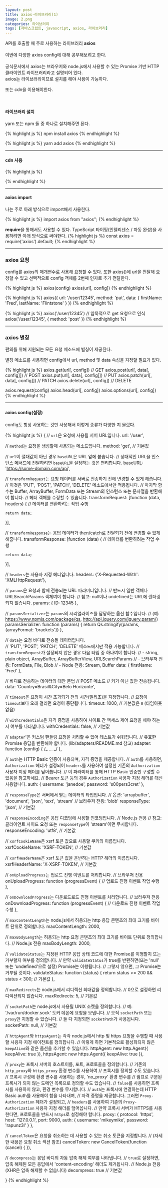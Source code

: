 ```yaml
---
layout: post
title: axios-라이브러리(1)
image: 2.png
categories: 라이브러리
tags: [자바스크립트, javascript, axios, 라이브러리]
---
```


API를 호출할 때 주로 사용하는 라이브러리 **axios**  
<br/>
이번에 다양한 axios config에 대해 공부해보려고 한다.  
<br/>
공식문서에서 axios는 브라우저와 node.js에서 사용할 수 있는 Promise 기반 HTTP 클라이언트 라이브러리라고 설명되어 있다.
<br/>
axios는 라이브러리이므로 설치를 해야 사용이 가능하다.

또는 cdn을 이용해야한다.

<br/>

#### 라이브러리 설치

yarn 또는 npm 둘 중 하나로 설치해주면 된다.

{% highlight js %}
npm install axios
{% endhighlight %}

{% highlight js %}
yarn add axios
{% endhighlight %}
<br/>

---

#### cdn 사용

{% highlight js %}

<script src="https://cdn.jsdelivr.net/npm/axios/dist/axios.min.js"></script>

{% endhighlight %}
<br/>

---

#### axios import

나는 주로 아래 방식으로 import해서 사용한다.

{% highlight js %}
import axios from "axios";
{% endhighlight %}

**require**을 통해서도 사용할 수 있다.
TypeScript 타이핑(인텔리센스 / 자동 완성)을 사용하려면 아래 방식으로 써야한다.
{% highlight js %}
const axios = require('axios').default;
{% endhighlight %}
<br/>

---

### axios 요청

config를 axios의 매개변수로 사용해 요청할 수 있다.
또한 axios()에 url을 전달해 요청할 수 있고 선택적으로 config 객체를 2번째 인자로 추가 전달한다.

{% highlight js %}
axios(config)
axios(url[, config])
{% endhighlight %}

{% highlight js %}
axios({
url: '/user/12345',
method: 'put',
data: {
firstName: 'Fred',
lastName: 'Flintstone'
}
})
{% endhighlight %}

{% highlight js %}
axios('/user/12345') // 암묵적으로 get 요청으로 인식
axios('/user/12345', { method: 'post' })
{% endhighlight %}
<br/>

---

### axios 별칭

편의를 위해 지원되는 모든 요청 메소드에 별칭이 제공된다.

별칭 메소드를 사용하면 config에서 url, method 및 data 속성을 지정할 필요가 없다.

{% highlight js %}
axios.get(url[, config]) // GET
axios.post(url[, data[, config]]) // POST
axios.put(url[, data[, config]]) // PUT
axios.patch(url[, data[, config]]) // PATCH
axios.delete(url[, config]) // DELETE

axios.request(config)
axios.head(url[, config])
axios.options(url[, config])
{% endhighlight %}
<br/>

---

#### axios config(설정)

config도 항상 사용하는 것만 사용해서 이렇게 종류가 다양한 지 몰랐다.

{% highlight js %}
{
// `url`은 요청에 사용될 서버 URL입니다.
url: '/user',

// `method`는 요청을 생성할때 사용되는 메소드입니다.
method: 'get', // 기본값

// `url`이 절대값이 아닌 경우 `baseURL`은 URL 앞에 붙습니다.
// 상대적인 URL을 인스턴스 메서드에 전달하려면 `baseURL`을 설정하는 것은 편리합니다.
baseURL: 'https://some-domain.com/api',

// `transformRequest`는 요청 데이터를 서버로 전송하기 전에 변경할 수 있게 해줍니다.
// 이것은 'PUT', 'POST', 'PATCH', 'DELETE' 메소드에서만 적용됩니다.
// 마지막 함수는 Buffer, ArrayBuffer, FormData 또는 Stream의 인스턴스 또는 문자열을 반환해야 합니다.
// 헤더 객체를 수정할 수 있습니다.
transformRequest: [function (data, headers) {
// 데이터를 변환하려는 작업 수행

    return data;

}],

// `transformResponse`는 응답 데이터가 then/catch로 전달되기 전에 변경할 수 있게 해줍니다.
transformResponse: [function (data) {
// 데이터를 변환하려는 작업 수행

    return data;

}],

// `headers`는 사용자 지정 헤더입니다.
headers: {'X-Requested-With': 'XMLHttpRequest'},

// `params`은 요청과 함께 전송되는 URL 파라미터입니다.
// 반드시 일반 객체나 URLSearchParams 객체여야 합니다.
// 참고: null이나 undefined는 URL에 렌더링되지 않습니다.
params: {
ID: 12345
},

// `paramsSerializer`는 `params`의 시리얼라이즈를 담당하는 옵션 함수입니다.
// (예: https://www.npmjs.com/package/qs, http://api.jquery.com/jquery.param/)
paramsSerializer: function (params) {
return Qs.stringify(params, {arrayFormat: 'brackets'})
},

// `data`는 요청 바디로 전송될 데이터입니다.  
 // 'PUT', 'POST', 'PATCH', 'DELETE' 메소드에서만 적용 가능합니다.
// `transformRequest`가 설정되지 않은 경우 다음 타입 중 하나여야 합니다.
// - string, plain object, ArrayBuffer, ArrayBufferView, URLSearchParams
// - 브라우저 전용: FormData, File, Blob
// - Node 전용: Stream, Buffer
data: {
firstName: 'Fred'
},

// 바디로 전송하는 데이터의 대안 문법
// POST 메소드
// 키가 아닌 값만 전송됩니다.
data: 'Country=Brasil&City=Belo Horizonte',

// `timeout`은 요청이 시간 초과되기 전의 시간(밀리초)을 지정합니다.
// 요청이 `timeout`보다 오래 걸리면 요청이 중단됩니다.
timeout: 1000, // 기본값은 `0` (타임아웃 없음)

// `withCredentials`은 자격 증명을 사용하여 사이트 간 액세스 제어 요청을 해야 하는지 여부를 나타냅니다.
withCredentials: false, // 기본값

// `adapter`'은 커스텀 핸들링 요청을 처리할 수 있어 테스트가 쉬워집니다.
// 유효한 Promise 응답을 반환해야 합니다. (lib/adapters/README.md 참고)
adapter: function (config) {
/_ ... _/
},

// `auth`는 HTTP Basic 인증이 사용되며, 자격 증명을 제공합니다.
// `auth`를 사용하면, `Authorization` 헤더가 설정되어 `headers`를 사용하여 설정한 기존의 `Authorization` 사용자 지정 헤더를 덮어씁니다.
// 이 파라미터를 통해 HTTP Basic 인증만 구성할 수 있음을 참고하세요.
// Bearer 토큰 등의 경우 `Authorization` 사용자 지정 헤더를 대신 사용합니다.
auth: {
username: 'janedoe',
password: 's00pers3cret'
},

// `responseType`은 서버에서 받는 데이터의 타입입니다.
// 옵션: 'arraybuffer', 'document', 'json', 'text', 'stream'
// 브라우저 전용: 'blob'
responseType: 'json', // 기본값

// `responseEncoding`은 응답 디코딩에 사용할 인코딩입니다.
// Node.js 전용
// 참고: 클라이언트 사이드 요청 또는 `responseType`이 'stream'이면 무시합니다.
responseEncoding: 'utf8', // 기본값

// `xsrfCookieName`은 xsrf 토큰 값으로 사용할 쿠키의 이름입니다.
xsrfCookieName: 'XSRF-TOKEN', // 기본값

// `xsrfHeaderName`은 xsrf 토큰 값을 운반하는 HTTP 헤더의 이름입니다.
xsrfHeaderName: 'X-XSRF-TOKEN', // 기본값

// `onUploadProgress`는 업로드 진행 이벤트를 처리합니다.
// 브라우저 전용
onUploadProgress: function (progressEvent) {
// 업로드 진행 이벤트 작업 수행
},

// `onDownloadProgress`는 다운로드로드 진행 이벤트를 처리합니다.
// 브라우저 전용
onDownloadProgress: function (progressEvent) {
// 다운로드 진행 이벤트 작업 수행
},

// `maxContentLength`는 node.js에서 허용되는 http 응답 콘텐츠의 최대 크기를 바이트 단위로 정의합니다.
maxContentLength: 2000,

// `maxBodyLength`는 허용되는 http 요청 콘텐츠의 최대 크기를 바이트 단위로 정의합니다.
// Node.js 전용
maxBodyLength: 2000,

// `validateStatus`는 지정된 HTTP 응답 상태 코드에 대한 Promise를 이행할지 또는 거부할지 여부를 정의합니다.
// 만약 `validateStatus`가 true를 반환하면(또는 'null' 또는 'undefined'으로 설정) Promise는 이행됩니다.
// 그렇지 않으면, 그 Promise는 거부될 것이다.
validateStatus: function (status) {
return status >= 200 && status < 300; // 기본값
},

// `maxRedirects`는 node.js에서 리디렉션 최대값을 정의합니다.
// 0으로 설정하면 리디렉션되지 않습니다.
maxRedirects: 5, // 기본값

// `socketPath`는 node.js에서 사용될 UNIX 소켓을 정의합니다.
// 예: '/var/run/docker.sock' 도커 데몬에 요청을 보냅니다.
// 오직 `socketPath` 또는 `proxy`만 지정할 수 있습니다.
// 둘 다 지정되면 `socketPath`가 사용됩니다.
socketPath: null, // 기본값

// `httpAgent`와 `httpsAgent`는 각각 node.js에서 http 및 https 요청을 수행할 때 사용할 사용자 지정 에이전트를 정의합니다.
// 이렇게 하면 기본적으로 활성화되지 않은 `keepAlive`와 같은 옵션을 추가할 수 있습니다.
httpAgent: new http.Agent({ keepAlive: true }),
httpsAgent: new https.Agent({ keepAlive: true }),

// `proxy`는 프록시 서버의 호스트이름, 포트, 프로토콜을 정의합니다.
// 기존의 `http_proxy`와 `https_proxy` 환경 변수를 사용하여
// 프록시를 정의할 수도 있습니다.
// 프록시 구성에 환경 변수를 사용하는 경우, 'no_proxy' 환경 변수를
// 쉼표로 구분된 프록시가 되지 않는 도메인 목록으로 정의할 수도 있습니다.
// `false`를 사용하면 프록시를 사용하지 않고, 환경 변수를 무시합니다.
// `auth`는 프록시에 연결하는데 HTTP Basic auth를 사용해야 함을 나타내며,
// 자격 증명을 제공합니다. 그러면 `Proxy-Authorization` 헤더가 설정되고,
// `headers`를 사용하여 기존의 `Proxy-Authorization` 사용자 지정 해더를 덮어씁니다.
// 만약 프록시 서버가 HTTPS를 사용한다면, 프로토콜을 반드시 `https`로 설정해야 합니다.
proxy: {
protocol: 'https',
host: '127.0.0.1',
port: 9000,
auth: {
username: 'mikeymike',
password: 'rapunz3l'
}
},

// `cancelToken`은 요청을 취소하는 데 사용할 수 있는 취소 토큰을 지정합니다.
// (자세한 내용은 요청 취소 섹션 참조)
cancelToken: new CancelToken(function (cancel) {
}),

// `decompress`는 응답 바디의 자동 압축 해제 여부를 나타냅니다.
// `true`로 설정하면, 압축 해제된 모든 응답에서 'content-encoding' 헤더도 제거됩니다.
// Node.js 전용 (XHR은 압축 해제할 수 없습니다)
decompress: true // 기본값

}
{% endhighlight %}
<br/>

